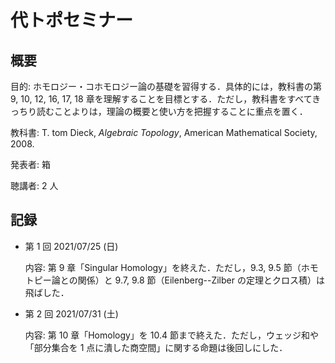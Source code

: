# 代トポセミナー

## 概要

目的: ホモロジー・コホモロジー論の基礎を習得する．具体的には，教科書の第 9, 10, 12, 16, 17, 18 章を理解することを目標とする．ただし，教科書をすべてきっちり読むことよりは，理論の概要と使い方を把握することに重点を置く．

教科書: T. tom Dieck, *Algebraic Topology*, American Mathematical Society, 2008.

発表者: 箱

聴講者: 2 人

## 記録

* 第 1 回 2021/07/25 (日)

  内容: 第 9 章「Singular Homology」を終えた．ただし，9.3, 9.5 節（ホモトピー論との関係）と 9.7, 9.8 節（Eilenberg--Zilber の定理とクロス積）は飛ばした．

* 第 2 回 2021/07/31 (土)

  内容: 第 10 章「Homology」を 10.4 節まで終えた．ただし，ウェッジ和や「部分集合を 1 点に潰した商空間」に関する命題は後回しにした．
